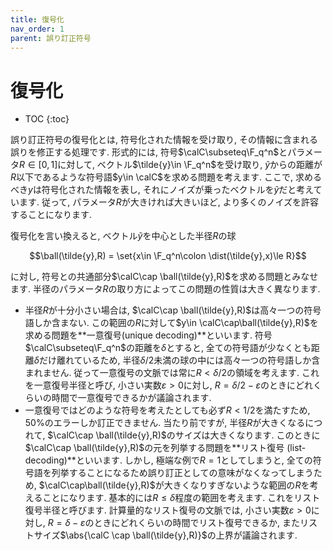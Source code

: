 ```yaml
---
title: 復号化
nav_order: 1
parent: 誤り訂正符号
---
```


# 復号化

* TOC
{:toc}


誤り訂正符号の復号化とは, 符号化された情報を受け取り, その情報に含まれる誤りを修正する処理です. 
形式的には, 符号$\calC\subseteq\F_q^n$とパラメータ$R\in[0,1]$に対して, ベクトル$\tilde{y}\in \F_q^n$を受け取り, $\tilde{y}$からの距離が$R$以下であるような符号語$y\in \calC$を求める問題を考えます. 
ここで, 求めるべき$y$は符号化された情報を表し, それにノイズが乗ったベクトルを$\tilde{y}$だと考えています. 従って, パラメータ$R$が大きければ大きいほど, より多くのノイズを許容することになります. 

復号化を言い換えると, ベクトル$\tilde{y}$を中心とした半径$R$の球

$$\ball(\tilde{y},R) = \set{x\in \F_q^n\colon \dist(\tilde{y},x)\le R}$$

に対し, 符号との共通部分$\calC\cap \ball(\tilde{y},R)$を求める問題とみなせます. 
半径のパラメータ$R$の取り方によってこの問題の性質は大きく異なります. 
- 半径$R$が十分小さい場合は, $\calC\cap \ball(\tilde{y},R)$は高々一つの符号語しか含まない. この範囲の$R$に対して$y\in \calC\cap\ball(\tilde{y},R)$を求める問題を**一意復号(unique decoding)**といいます. 符号$\calC\subseteq\F_q^n$の距離を$\delta$とすると, 全ての符号語が少なくとも距離$\delta$だけ離れているため, 半径$\delta/2$未満の球の中には高々一つの符号語しか含まれません. 従って一意復号の文脈では常に$R<\delta/2$の領域を考えます. これを一意復号半径と呼び, 小さい実数$\varepsilon>0$に対し, $R=\delta/2-\varepsilon$のときにどれくらいの時間で一意復号できるかが議論されます. 
- 一意復号ではどのような符号を考えたとしても必ず$R<1/2$を満たすため, 50%のエラーしか訂正できません. 当たり前ですが, 半径$R$が大きくなるにつれて, $\calC\cap \ball(\tilde{y},R)$のサイズは大きくなります. このときに$\calC\cap \ball(\tilde{y},R)$の元を列挙する問題を**リスト復号 (list-decoding)**といいます. しかし, 極端な例で$R=1$としてしまうと, 全ての符号語を列挙することになるため誤り訂正としての意味がなくなってしまうため, $\calC\cap\ball(\tilde{y},R)$が大きくなりすぎないような範囲の$R$を考えることになります. 基本的には$R\le \delta$程度の範囲を考えます. これをリスト復号半径と呼びます. 計算量的なリスト復号の文脈では, 小さい実数$\varepsilon>0$に対し, $R=\delta-\varepsilon$のときにどれくらいの時間でリスト復号できるか, またリストサイズ$\abs{\calC \cap \ball(\tilde{y},R)}$の上界が議論されます. 